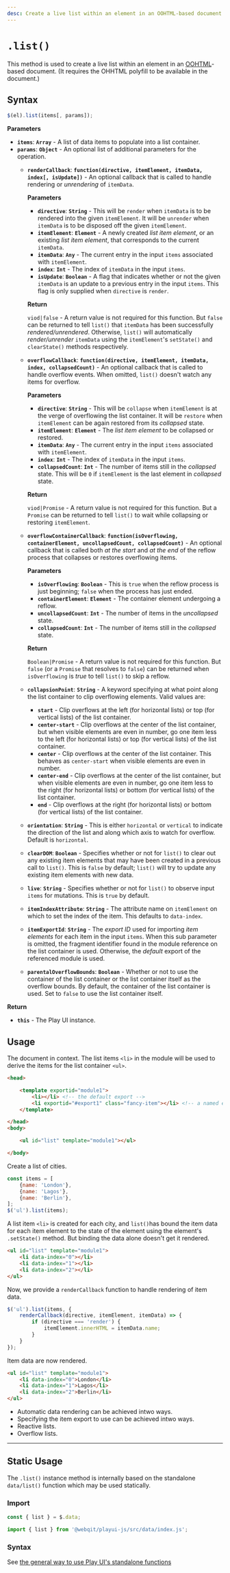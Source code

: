 ```yaml
---
desc: Create a live list within an element in an OOHTML-based document.
---
```

# `.list()`

This method is used to create a live list within an element in an [OOHTML](/tooling/oohtml)-based document. (It requires the OHHTML polyfill to be available in the document.)

## Syntax

```js
$(el).list(items[, params]);
```

**Parameters**

+ **`items`**: **`Array`** - A list of data items to populate into a list container.
+ **`params`**: **`Object`** - An optional list of additional parameters for the operation.
    + **`renderCallback`**: **`function(directive, itemElement, itemData, index[, isUpdate])`** - An optional callback that is called to handle rendering or *unrendering* of `itemData`.

        **Parameters**

        + **`directive`**: **`String`** - This will be `render` when `itemData` is to be rendered into the given `itemElement`. It will be `unrender` when `itemData` is to be disposed off the given `itemElement`.
        + **`itemElement`**: **`Element`** - A newly created *list item element*, or an existing *list item element*, that corresponds to the current `itemData`.
        + **`itemData`**: **`Any`** - The current entry in the input `items` associated with `itemElement`.
        + **`index`**: **`Int`** - The index of `itemData` in the input `items`.
        + **`isUpdate`**: **`Boolean`** - A flag that indicates whether or not the given `itemData` is an update to a previous entry in the input `items`. This flag is only supplied when `directive` is `render`.

        **Return**

        `viod|false` - A return value is not required for this function. But `false` can be returned to tell `list()` that `itemData` has been successfully *rendered/unrendered*. Otherwise, `list()` will automatically *render/unrender* `itemData` using the `itemElement`'s `setState()` and `clearState()` methods respectively.

    + **`overflowCallback`**: **`function(directive, itemElement, itemData, index, collapsedCount)`** - An optional callback that is called to handle overflow events. When omitted, `list()` doesn't watch any items for overflow.

        **Parameters**

        + **`directive`**: **`String`** - This will be `collapse` when `itemElement` is at the verge of overflowing the list container. It will be `restore` when `itemElement` can be again restored from its *collapsed* state.
        + **`itemElement`**: **`Element`** - The *list item element* to be collapsed or restored.
        + **`itemData`**: **`Any`** - The current entry in the input `items` associated with `itemElement`.
        + **`index`**: **`Int`** - The index of `itemData` in the input `items`.
        + **`collapsedCount`**: **`Int`** - The number of items still in the *collapsed* state. This will be `0` if `itemElement` is the last element in *collapsed* state.

        **Return**

        `viod|Promise` - A return value is not required for this function. But a `Promise` can be returned to tell `list()` to wait while collapsing or restoring `itemElement`.

    + **`overflowContainerCallback`**: **`function(isOverflowing, containerElement, uncollapsedCount, collapsedCount)`** - An optional callback that is called both *at the start* and *at the end* of the reflow process that collapses or restores overflowing items.

        **Parameters**

        + **`isOverflowing`**: **`Boolean`** - This is `true` when the reflow process is just beginning; `false` when the process has just ended.
        + **`containerElement`**: **`Element`** - The container element undergoing a reflow.
        + **`uncollapsedCount`**: **`Int`** - The number of items in the *uncollapsed* state.
        + **`collapsedCount`**: **`Int`** - The number of items still in the *collapsed* state.

        **Return**

        `Boolean|Promise` - A return value is not required for this function. But `false` (or a `Promise` that resolves to `false`) can be returned when `isOverflowing` is *true* to tell `list()` to skip a reflow.

    + **`collapsionPoint`**: **`String`** - A keyword specifying at what point along the list container to clip overflowing elements. Valid values are:

        + **`start`** - Clip overflows at the left (for horizontal lists) or top (for vertical lists) of the list container.
        + **`center-start`** - Clip overflows at the center of the list container, but when visible elements are even in number, go one item less to the left (for horizontal lists) or top (for vertical lists) of the list container.
        + **`center`** - Clip overflows at the center of the list container. This behaves as `center-start` when visible elements are even in number.
        + **`center-end`** - Clip overflows at the center of the list container, but when visible elements are even in number, go one item less to the right (for horizontal lists) or bottom (for vertical lists) of the list container.
        + **`end`** - Clip overflows at the right (for horizontal lists) or bottom (for vertical lists) of the list container.

    + **`orientation`**: **`String`** - This is either `horizontal` or `vertical` to indicate the direction of the list and along which axis to watch for overflow. Default is `horizontal`.
    + **`clearDOM`**: **`Boolean`** - Specifies whether or not for `list()` to clear out any existing item elements that may have been created in a previous call to `list()`. This is `false` by default; `list()` will try to update any existing item elements with new data.
    + **`live`**: **`String`** - Specifies whether or not for `list()` to observe input `items` for mutations. This is `true` by default.
    + **`itemIndexAttribute`**: **`String`** - The attribute name on `itemElement` on which to set the index of the item. This defaults to `data-index`.
    + **`itemExportId`**: **`String`** - The *export ID* used for importing *item elements* for each item in the input `items`. When this sub parameter is omitted, the fragment identifier found in the module reference on the list container is used. Otherwise, the *default* export of the  referenced module is used.
    + **`parentalOverflowBounds`**: **`Boolean`** - Whether or not to use the container of the list container or the list container itself as the overflow bounds. By default, the container of the list container is used. Set to `false` to use the list container itself.


**Return**

+ **`this`** - The Play UI instance.

## Usage

The document in context. The list items `<li>` in the module will be used to derive the items for the list container `<ul>`.

```html
<head>

    <template exportid="module1">
        <li></li> <!-- the default export -->
        <li exportid="#export1" class="fancy-item"></li> <!-- a named export -->
    </template>

</head>
<body>

    <ul id="list" template="module1"></ul>

</body>
```

Create a list of cities.

```js
const items = [
    {name: 'London'},
    {name: 'Lagos'},
    {name: 'Berlin'},
];
$('ul').list(items);
```

A list item `<li>` is created for each city, and `list()`has bound the item data for each item element to the state of the element using the element's `.setState()` method. But binding the data alone doesn't get it rendered.

```html
<ul id="list" template="module1">
    <li data-index="0"></li>
    <li data-index="1"></li>
    <li data-index="2"></li>
</ul>
```

Now, we provide a `renderCallback` function to handle rendering of item data.


```js
$('ul').list(items, {
    renderCallback(directive, itemElement, itemData) => {
        if (directive === 'render') {
            itemElement.innerHTML = itemData.name;
        }
    }
});
```

Item data are now rendered.

```html
<ul id="list" template="module1">
    <li data-index="0">London</li>
    <li data-index="1">Lagos</li>
    <li data-index="2">Berlin</li>
</ul>
```

+ Automatic data rendering can be achieved intwo ways.
+ Specifying the item export to use can be achieved intwo ways.
+ Reactive lists.
+ Overflow lists.

------

## Static Usage

The `.list()` instance method is internally based on the standalone `data/list()` function which may be used statically.

### Import

```js
const { list } = $.data;
```
```js
import { list } from '@webqit/playui-js/src/data/index.js';
```

### Syntax

See [the general way to use Play UI's standalone functions](../../../getting-started/overview#use-as-descrete-utilities)
